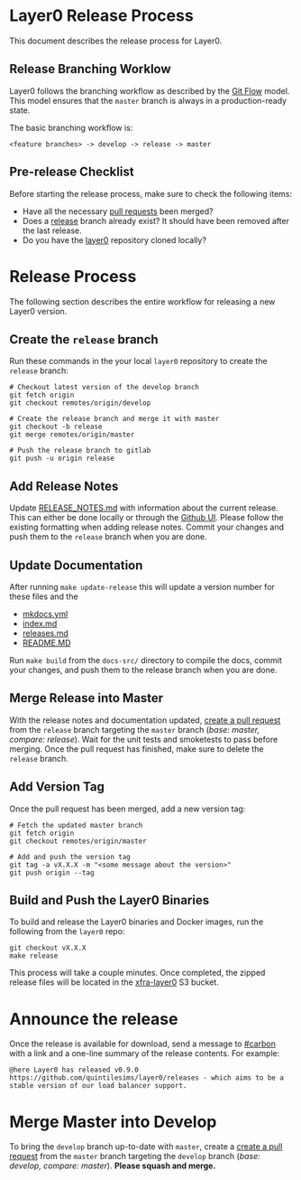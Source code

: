 # Layer0 Release Process

This document describes the release process for Layer0.


## Release Branching Worklow

Layer0 follows the branching workflow as described by the [Git Flow](http://danielkummer.github.io/git-flow-cheatsheet/) model. This model ensures that the `master` branch is always in a production-ready state.

The basic branching workflow is:
```
<feature branches> -> develop -> release -> master
```


## Pre-release Checklist

Before starting the release process, make sure to check the following items:

* Have all the necessary [pull requests](https://github.com/quintilesims/layer0/pulls) been merged?
* Does a [release](https://github.com/quintilesims/layer0/branches) branch already exist? It should have been removed after the last release.
* Do you have the [layer0](https://github.com/quintilesims/layer0) repository cloned locally?


# Release Process

The following section describes the entire workflow for releasing a new Layer0 version.


## Create the `release` branch

Run these commands in the your local `layer0` repository to create the `release` branch:

```
# Checkout latest version of the develop branch
git fetch origin
git checkout remotes/origin/develop

# Create the release branch and merge it with master
git checkout -b release
git merge remotes/origin/master

# Push the release branch to gitlab
git push -u origin release
```

## Add Release Notes

Update [RELEASE_NOTES.md](https://github.com/quintilesims/layer0/blob/release/RELEASE_NOTES.md) with information about the current release. 
This can either be done locally or through the [Github UI](https://github.com/quintilesims/layer0/edit/release/RELEASE_NOTES.md). 
Please follow the existing formatting when adding release notes.
Commit your changes and push them to the `release` branch when you are done.


## Update Documentation

After running `make update-release` this will update a version number for these files and the 

* [mkdocs.yml](https://github.com/quintilesims/layer0/blob/release/docs-src/mkdocs.yml#L40)
* [index.md](https://github.com/quintilesims/layer0/blob/release/docs-src/docs/index.md)
* [releases.md](https://github.com/quintilesims/layer0/blob/release/docs-src/docs/releases.md)
* [README.MD](https://github.com/quintilesims/layer0/blob/release/README.md)

Run `make build` from the `docs-src/` directory to compile the docs, commit your changes, and push them to the release branch when you are done.


## Merge Release into Master

With the release notes and documentation updated, [create a pull request](https://github.com/quintilesims/layer0/compare) from the `release` branch targeting the `master` branch (_base: master, compare: release_). 
Wait for the unit tests and smoketests to pass before merging. 
Once the pull request has finished, make sure to delete the `release` branch. 


## Add Version Tag

Once the pull request has been merged, add a new version tag:

```
# Fetch the updated master branch
git fetch origin
git checkout remotes/origin/master

# Add and push the version tag
git tag -a vX.X.X -m "<some message about the version>"
git push origin --tag
```


## Build and Push the Layer0 Binaries

To build and release the Layer0 binaries and Docker images, run the following from the `layer0` repo: 
```
git checkout vX.X.X
make release
```
This process will take a couple minutes. 
Once completed, the zipped release files will be located in the [xfra-layer0](https://console.aws.amazon.com/s3/home?region=us-west-2#&bucket=xfra-layer0&prefix=release) S3 bucket. 


# Announce the release

Once the release is available for download, send a message to
[#carbon](https://ims-dev.slack.com/messages/carbon) with a link and a one-line
summary of the release contents. For example:
```
@here Layer0 has released v0.9.0 https://github.com/quintilesims/layer0/releases - which aims to be a stable version of our load balancer support.
```


# Merge Master into Develop

To bring the `develop` branch up-to-date with `master`, create a [create a pull request](https://github.com/quintilesims/layer0/compare) from the `master` branch targeting the `develop` branch (_base: develop, compare: master_). **Please squash and merge.**
